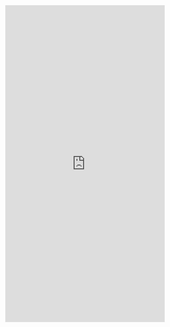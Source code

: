 <div style="max-width: 100%; margin: 0 auto;">
  <iframe 
    src="https://docs.google.com/forms/d/e/1FAIpQLSfVudybfDniAN3aS14ekNa3qP-zxjqT_ZsHt2R573s_YQrIhA/viewform?embedded=true" 
    width="100%" 
    height="1000" 
    frameborder="0" 
    marginheight="0" 
    marginwidth="0" 
    style="border: none;">
    Loading…
  </iframe>
</div>